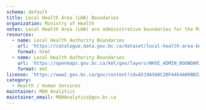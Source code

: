 ```yaml
---
schema: default
title: Local Health Area (LHA) Boundaries
organization: Ministry of Health
notes: Local Health Area (LHA) are administrative boundaries for the Ministry of Health; 2022 boundary configuration. The LHAs are a mutually exclusive and exhaustive classification of the land area in BC. LHAs are contiguous (land area is geographically adjacent) and fit within an existing geographical hierarchy structure, e.g., cannot violate higher-level geography boundaries such as the Health Service Delivery Areas (HSDA) and Health Authorities (HA).
resources:
  - name: Local Health Authority Boundaries
    url: 'https://catalogue.data.gov.bc.ca/dataset/local-health-area-boundaries'
    format: html
  - name: Local Health Authority Boundaries
    url: 'https://openmaps.gov.bc.ca/kml/geo/layers/WHSE_ADMIN_BOUNDARIES.BCHA_LOCAL_HEALTH_AREA_SP_loader.kml'
    format: kml
license: 'https://www2.gov.bc.ca/gov/content?id=A519A56BC2BF44E4A008B33FCF527F61'
category:
  - Health / Human Services
maintainer: MOH Analytics
maintainer_email: MOHAnalytics@gov.bc.ca
---
```


